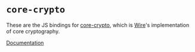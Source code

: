 # `core-crypto`

These are the JS bindings for [core-crypto](https://github.com/wireapp/core-crypto/), which is [Wire](https://wire.com/en/)'s implementation of core cryptography.

[Documentation](https://wireapp.github.io/core-crypto/)
